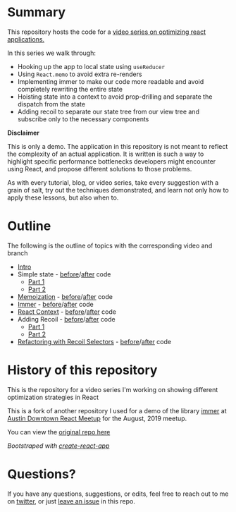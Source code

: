 # Summary

This repository hosts the code for a
[video series on optimizing react applications.](https://www.youtube.com/playlist?list=PL4XlGi3lmbLFe8kizCgMrXUr3420_wmu7)

In this series we walk through:

- Hooking up the app to local state using `useReducer`
- Using `React.memo` to avoid extra re-renders
- Implementing immer to make our code more readable and avoid completely
  rewriting the entire state
- Hoisting state into a context to avoid prop-drilling and separate the dispatch
  from the state
- Adding recoil to separate our state tree from our view tree and subscribe only
  to the necessary components

**Disclaimer**

This is only a demo. The application in this repository is not meant to reflect
the complexity of an actual application. It is written is such a way to
highlight specific performance bottlenecks developers might encounter using
React, and propose different solutions to those problems.

As with every tutorial, blog, or video series, take every suggestion with a
grain of salt, try out the techniques demonstrated, and learn not only how to
apply these lessons, but also when to.

# Outline

The following is the outline of topics with the corresponding video and branch

- [Intro](https://www.youtube.com/watch?v=PAsrNit6HQk&list=PL4XlGi3lmbLFe8kizCgMrXUr3420_wmu7&index=2&t=0s)
- Simple state -
  [before](https://github.com/brookslybrand/react-optimizations/tree/start)/[after](https://github.com/brookslybrand/react-optimizations/tree/simple-state)
  code
  - [Part 1](https://www.youtube.com/watch?v=0bgsLttY6kY&list=PL4XlGi3lmbLFe8kizCgMrXUr3420_wmu7&index=3&t=2s)
  - [Part 2](https://www.youtube.com/watch?v=2j4yR3f8g40&list=PL4XlGi3lmbLFe8kizCgMrXUr3420_wmu7&index=3)
- [Memoization](https://www.youtube.com/watch?v=mCWFggmQFAI&list=PL4XlGi3lmbLFe8kizCgMrXUr3420_wmu7&index=4) -
  [before](https://github.com/brookslybrand/react-optimizations/tree/simple-state)/[after](https://github.com/brookslybrand/react-optimizations/tree/memoization)
  code
- [Immer](https://www.youtube.com/watch?v=9BBQnYG8sE8&list=PL4XlGi3lmbLFe8kizCgMrXUr3420_wmu7&index=6&t=0s) -
  [before](https://github.com/brookslybrand/react-optimizations/tree/memoization)/[after](https://github.com/brookslybrand/react-optimizations/tree/using-immer)
  code
- [React Context](https://www.youtube.com/watch?v=Uqsk6RcdtPw&list=PL4XlGi3lmbLFe8kizCgMrXUr3420_wmu7&index=6) -
  [before](https://github.com/brookslybrand/react-optimizations/tree/using-immer)/[after](https://github.com/brookslybrand/react-optimizations/tree/add-context)
  code
- Adding Recoil -
  [before](https://github.com/brookslybrand/react-optimizations/tree/add-context)/[after](https://github.com/brookslybrand/react-optimizations/tree/using-recoil)
  code
  - [Part 1](https://www.youtube.com/watch?v=RFIfJ-VzIv0&list=PL4XlGi3lmbLFe8kizCgMrXUr3420_wmu7&index=7)
  - [Part 2](https://www.youtube.com/watch?v=NszLWAL6Tjk&list=PL4XlGi3lmbLFe8kizCgMrXUr3420_wmu7&index=8)
- [Refactoring with Recoil Selectors](https://www.youtube.com/watch?v=-_IzPd_bFNk&list=PL4XlGi3lmbLFe8kizCgMrXUr3420_wmu7&index=9) -
  [before](https://github.com/brookslybrand/react-optimizations/tree/using-recoil)/[after](https://github.com/brookslybrand/react-optimizations/tree/using-selectors)
  code

# History of this repository

This is the repository for a video series I'm working on showing different
optimization strategies in React

This is a fork of another repository I used for a demo of the library
[immer](https://www.npmjs.com/package/immer) at
[Austin Downtown React Meetup](https://www.meetup.com/ReactJS-ATX/?_af_cid=ReactJS-ATX&_xtd=gatlbWFpbF9jbGlja9oAJDU5ZjIwZDRmLTFiNzItNGUyNC1iZWQ1LTNmYjY3ZTI5MGY2OQ&_af=chapter)
for the August, 2019 meetup.

You can view the
[original repo here](https://github.com/brookslybrand/immer-talk)

_Bootstraped with [create-react-app](https://create-react-app.dev)_

# Questions?

If you have any questions, suggestions, or edits, feel free to reach out to me
on [twitter](https://twitter.com/BrooksLybrand), or just
[leave an issue](https://github.com/brookslybrand/react-optimizations/issues) in
this repo.
